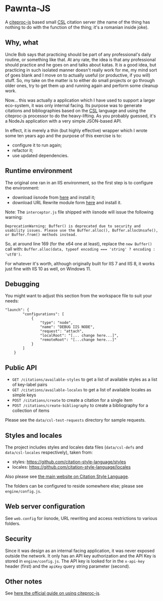 # Pawnta-JS
A [citeproc-js](https://github.com/Juris-M/citeproc-js/tree/master) based small [CSL](https://citationstyles.org/) citation server 
(the name of the thing has nothing to do with the function of the thing; it's a romanian inside joke).

## Why, what
Uncle Bob says that practicing should be part of any professional's daily routine, or something like that.
At any rate, the idea is that any professional should practice and he goes on and talks about katas.
It *is* a good idea, but practicing in such isolated manner doesn't really work for me, my mind sort of goes blank and I move on to actually useful (or productive, if you will) stuff.
So, my take on the matter is to either do small projects or go through older ones, try to get them up and running again and perform some cleanup work.

Now... this was actually a application which I have used to support a larger eco-system, it was only internal facing. 
Its purpose was to generate citations and bibliographies based on the [CSL](https://citationstyles.org/) language and using the citeproc-js processor to do the heavy-lifting.
As you probably guessed, it's a NodeJs application with a very simple JSON-based API.

In effect, it is merely a thin (but highly effective) wrapper which I wrote some ten years ago and the purpose of this exercise is to:
- configure it to run again;
- refactor it;
- use updated dependencies.

## Runtime environment
The original one ran in an IIS environment, so the first step is to configure the environment:
- download iisnode from [here](https://github.com/Azure/iisnode/releases/tag/v0.2.26) and install it;
- download URL Rewrite module form [here](https://www.iis.net/downloads/microsoft/url-rewrite) and install it.

Note: 
The `interceptor.js` file shipped with iisnode will issue the following warning:
```
DeprecationWarning: Buffer() is deprecated due to security and usability issues. Please use the Buffer.alloc(), Buffer.allocUnsafe(), or Buffer.from() methods instead.
```

So, at around line 169 (for the x64 one at least), replace the `new Buffer()` call with: `Buffer.alloc(data, typeof encoding === 'string' ? encoding : 'utf8')`.

For whatever it's worth, although originally built for IIS 7 and IIS 8, it works just fine with IIS 10 as well, on Windows 11.

## Debugging
You might want to adjust this section from the workspace file to suit your needs:

```
"launch": {
		"configurations": [
			{
				"type": "node",
				"name": "DEBUG IIS NODE",
				"request": "attach",
				"localRoot": "[... change here...]",
				"remoteRoot": "[...change here...]"
			}
		]
	}
```

## Public API
- `GET /citations/available-styles` to get a list of available styles as a list of key-label pairs
- `GET /citations/available-locales` to get a list of available locales as simple keys
- `POST /citations/create` to create a citation for a single item
- `POST /citations/create-bibliography` to create a bibliography for a collection of items

Please see the  `data/csl-test-requests` directory for sample requests.

## Styles and locales
The project includes styles and locales data files (`data/csl-defs` and `data/csl-locales` respectively), taken from:

- styles: https://github.com/citation-style-language/styles
- locales: https://github.com/citation-style-language/locales

Also please see [the main website on Citation Style Language](https://citationstyles.org/).

The folders can be configured to reside somewhere else; please see `engine/config.js`.

## Web server configuration
See `web.config` for iisnode, URL rewriting and access restrictions to various folders.

## Security
Since it was design as an internal facing application, it was never exposed outside the network.
It only has an API key authorization and the API Key is stored in `engine/config.js`.
The API key is looked for in the `x-api-key` header (first) and the `apiKey` query string parameter (second).

## Other notes
See [here the official guide on using citeproc-js](https://citeproc-js.readthedocs.io/en/latest/setting-up.html).